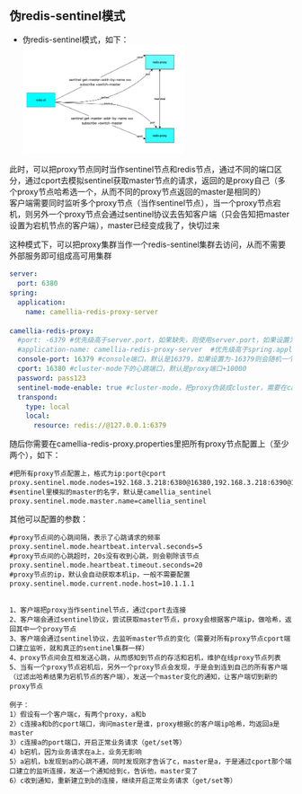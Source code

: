 ## 伪redis-sentinel模式

* 伪redis-sentinel模式，如下：
  <img src="redis-proxy-sentinel.png" width="60%" height="60%">

此时，可以把proxy节点同时当作sentinel节点和redis节点，通过不同的端口区分，通过cport去模拟sentinel获取master节点的请求，返回的是proxy自己（多个proxy节点哈希选一个，从而不同的proxy节点返回的master是相同的）     
客户端需要同时监听多个proxy节点（当作sentinel节点），当一个proxy节点宕机，则另外一个proxy节点会通过sentinel协议去告知客户端（只会告知把master设置为宕机节点的客户端），master已经变成我了，快切过来  

这种模式下，可以把proxy集群当作一个redis-sentinel集群去访问，从而不需要外部服务即可组成高可用集群
```yaml
server:
  port: 6380
spring:
  application:
    name: camellia-redis-proxy-server

camellia-redis-proxy:
  #port: -6379 #优先级高于server.port，如果缺失，则使用server.port，如果设置为-6379则会随机一个可用端口
  #application-name: camellia-redis-proxy-server  #优先级高于spring.application.name，如果缺失，则使用spring.application.name
  console-port: 16379 #console端口，默认是16379，如果设置为-16379则会随机一个可用端口
  cport: 16380 #cluster-mode下的心跳端口，默认是proxy端口+10000
  password: pass123
  sentinel-mode-enable: true #cluster-mode，把proxy伪装成cluster，需要在camellia-redis-proxy.properties配置proxy.cluster.mode.nodes
  transpond:
    type: local
    local:
      resource: redis://@127.0.0.1:6379
```     
随后你需要在camellia-redis-proxy.properties里把所有proxy节点配置上（至少两个），如下：
```
#把所有proxy节点配置上，格式为ip:port@cport
proxy.sentinel.mode.nodes=192.168.3.218:6380@16380,192.168.3.218:6390@16390
#sentinel里模拟的master的名字，默认是camellia_sentinel
proxy.sentinel.mode.master.name=camellia_sentinel
```

其他可以配置的参数：
```
#proxy节点间的心跳间隔，表示了心跳请求的频率
proxy.sentinel.mode.heartbeat.interval.seconds=5
#proxy节点间的心跳超时，20s没有收到心跳，则会剔除该节点
proxy.sentinel.mode.heartbeat.timeout.seconds=20
#proxy节点的ip，默认会自动获取本机ip，一般不需要配置
proxy.sentinel.mode.current.node.host=10.1.1.1
```

```高可用原理

1、客户端把proxy当作sentinel节点，通过cport去连接
2、客户端会通过sentinel协议，尝试获取master节点，proxy会根据客户端ip，做哈希，返回其中一个proxy节点
3、客户端会通过sentinel协议，去监听master节点的变化（需要对所有proxy节点cport端口建立监听，就和真正的sentinel集群一样）
4、proxy节点间会互相发送心跳，从而感知到节点的存活和宕机，维护在线proxy节点列表
5、当有一个proxy节点宕机后，另外一个proxy节点会发现，于是会到连到自己的所有客户端（过滤出哈希结果为宕机节点的客户端），发送一个master变化的通知，让客户端切到新的proxy节点

例子：
1）假设有一个客户端c，有两个proxy，a和b
2）c连接a和b的cport端口，询问master是谁，proxy根据c的客户端ip哈希，均返回a是master
3）c连接a的port端口，开启正常业务请求（get/set等）
4）b宕机，因为业务请求在a上，业务无影响
5）a宕机，b发现到a的心跳不通，同时发现刚才告诉了c，master是a，于是通过cport那个端口建立的监听连接，发送一个通知给到c，告诉他，master变了
6）c收到通知，重新建立到b的连接，继续开启正常业务请求（get/set等）

```

